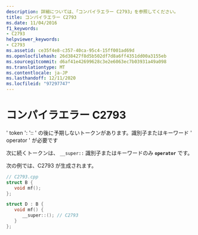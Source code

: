 ```yaml
---
description: 詳細については、「コンパイラエラー C2793」を参照してください。
title: コンパイラエラー C2793
ms.date: 11/04/2016
f1_keywords:
- C2793
helpviewer_keywords:
- C2793
ms.assetid: ce35f4e8-c357-40ca-95c4-15ff001ad69d
ms.openlocfilehash: 26d38427f8d5b502df7d8a6ff4351dd00a3155eb
ms.sourcegitcommit: d6af41e42699628c3e2e6063ec7b03931a49a098
ms.translationtype: MT
ms.contentlocale: ja-JP
ms.lasthandoff: 12/11/2020
ms.locfileid: "97297747"
---
```

# <a name="compiler-error-c2793"></a>コンパイラエラー C2793

' token ': ':: ' の後に予期しないトークンがあります。識別子またはキーワード ' operator ' が必要です

次に続くトークンは、 `__super::` 識別子またはキーワードのみ **`operator`** です。

次の例では、C2793 が生成されます。

```cpp
// C2793.cpp
struct B {
   void mf();
};

struct D : B {
   void mf() {
      __super::(); // C2793
   }
};
```
